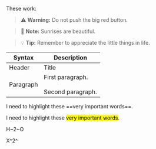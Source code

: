 
These work:


> :warning: **Warning:** Do not push the big red button.

> :memo: **Note:** Sunrises are beautiful.

> :bulb: **Tip:** Remember to appreciate the little things in life.

| Syntax      | Description |
| ----------- | ----------- |
| Header      | Title |
| Paragraph   | First paragraph. <br><br> Second paragraph. |

I need to highlight these ==very important words==.

I need to highlight these <mark>very important words</mark>.

H~2~O

X^2^

